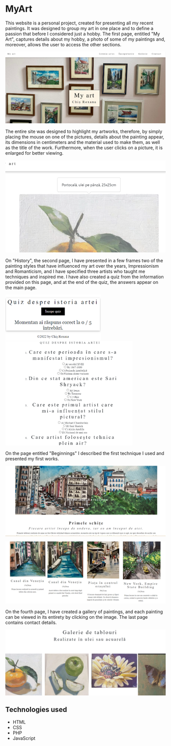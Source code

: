# MyArt
This website is a personal project, created for presenting all my recent paintings. It was designed to group my art in one place and to define a passion that before I considered just a hobby. The first page, entitled "My Art", captures details about my hobby, a photo of some of my paintings and, moreover, allows the user to access the other sections. 

<p align="center"><img src="./images/main_page.png"></p>  

The entire site was designed to highlight my artworks, therefore, by simply placing the mouse on one of the pictures, details about the painting appear, its dimensions in centimeters and the material used to make them, as well as the title of the work. Furthermore, when the user clicks on a picture, it is enlarged for better viewing.

<p align="center"><img src="./images/details.png"></p>  

On "History", the second page, I have presented in a few frames two of the painting styles that have influenced my art over the years, Impressionism and Romanticism, and I have specified three artists who taught me techniques and inspired me. I have also created a quiz from the information provided on this page, and at the end of the quiz, the answers appear on the main page.

<p float="center">
  <img src="./images/quiz1.png" width="300" />
  <img src="./images/quiz2.png" width="400" /> 
</p>

On the page entitled "Beginnings" I described the first technique I used and presented my first works.

<p align="center"><img src="./images/inceputuri.png"></p>
<p align="center"><img src="./images/lucrari.png"></p>

On the fourth page, I have created a gallery of paintings, and each painting can be viewed in its entirety by clicking on the image. The last page contains contact details.

<p align="center"><img src="./images/galerie.png"></p>

## Technologies used
* HTML
* CSS
* PHP
* JavaScript
